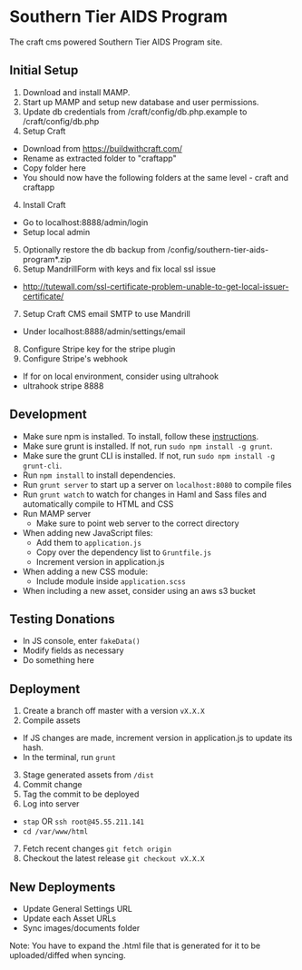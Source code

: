 Southern Tier AIDS Program
============

The craft cms powered Southern Tier AIDS Program site.

Initial Setup
-----------
1. Download and install MAMP.
2. Start up MAMP and setup new database and user permissions.
2. Update db credentials from /craft/config/db.php.example to /craft/config/db.php
3. Setup Craft
  * Download from https://buildwithcraft.com/
  * Rename as extracted folder to "craftapp"
  * Copy folder here
  * You should now have the following folders at the same level - craft and craftapp
4. Install Craft
  * Go to localhost:8888/admin/login
  * Setup local admin
5. Optionally restore the db backup from /config/southern-tier-aids-program*.zip
6. Setup MandrillForm with keys and fix local ssl issue
  * http://tutewall.com/ssl-certificate-problem-unable-to-get-local-issuer-certificate/
7. Setup Craft CMS email SMTP to use Mandrill
  * Under localhost:8888/admin/settings/email
8. Configure Stripe key for the stripe plugin
9. Configure Stripe's webhook
  * If for on local environment, consider using ultrahook
  * ultrahook stripe 8888

Development
-----------
* Make sure npm is installed. To install, follow these [instructions](https://docs.npmjs.com/getting-started/installing-node).
* Make sure grunt is installed. If not, run `sudo npm install -g grunt`.
* Make sure the grunt CLI is installed. If not, run `sudo npm install -g grunt-cli`.
* Run `npm install` to install dependencies.
* Run `grunt server` to start up a server on `localhost:8080` to compile files
* Run `grunt watch` to watch for changes in Haml and Sass files and automatically compile to HTML and CSS
* Run MAMP server
  * Make sure to point web server to the correct directory
* When adding new JavaScript files:
  * Add them to ` application.js `
  * Copy over the dependency list to ` Gruntfile.js `
  * Increment version in application.js
* When adding a new CSS module:
  * Include module inside ` application.scss `
* When including a new asset, consider using an aws s3 bucket

Testing Donations
-----------
* In JS console, enter ` fakeData() `
* Modify fields as necessary
* Do something here

Deployment
-----------
1. Create a branch off master with a version ` vX.X.X `
2. Compile assets
  * If JS changes are made, increment version in application.js to update its hash.
  * In the terminal, run ` grunt `
3. Stage generated assets from ` /dist `
4. Commit change
5. Tag the commit to be deployed
6. Log into server
  * `stap` OR `ssh root@45.55.211.141`
  * `cd /var/www/html`
7. Fetch recent changes ` git fetch origin `
8. Checkout the latest release ` git checkout vX.X.X `

New Deployments
-----------
* Update General Settings URL
* Update each Asset URLs
* Sync images/documents folder

Note: You have to expand the .html file that is generated for it to be uploaded/diffed when syncing.
